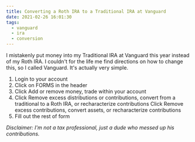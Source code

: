 ```yaml
---
title: Converting a Roth IRA to a Traditional IRA at Vanguard
date: 2021-02-26 16:01:30
tags:
  - vanguard
  - ira
  - conversion
---
```


I mistakenly put money into my Traditional IRA at Vanguard this year instead of my Roth IRA. I couldn't for the life me find directions on how to change this, so I called Vanguard. It's actually very simple.

1. Login to your account
2. Click on FORMS in the header
3. Click Add or remove money, trade within your account
4. Click Remove excess distributions or contributions, convert from a traditional to a Roth IRA, or recharacterize contributions
   Click Remove excess contributions, convert assets, or recharacterize contributions
5. Fill out the rest of form

<i>Disclaimer: I'm not a tax professional, just a dude who messed up his contributions.</i>

